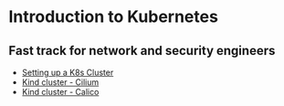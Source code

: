 # Introduction to Kubernetes 
## Fast track for network and security engineers

* [Setting up a K8s Cluster](lab/lab0)
* [Kind cluster - Cilium](kind_cilium.md)
* [Kind cluster - Calico](kind_calico.md)
